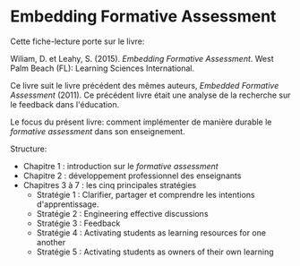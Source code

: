 # Embedding Formative Assessment

Cette fiche-lecture porte sur le livre:

Wiliam, D. et Leahy, S. (2015). *Embedding Formative Assessment*. West Palm Beach (FL): Learning Sciences International.


Ce livre suit le livre précédent des mêmes auteurs, *Embedded Formative Assessment* (2011). Ce précédent livre était une analyse de la recherche sur le feedback dans l'éducation.

Le focus du présent livre: comment implémenter de manière durable le *formative assessment* dans son enseignement.

Structure: 

- Chapitre 1 : introduction sur le *formative assessment*
- Chapitre 2 : développement professionnel des enseignants
- Chapitres 3 à 7 : les cinq principales stratégies
  - Stratégie 1 : Clarifier, partager et comprendre les intentions d'apprentissage.
  - Stratégie 2 : Engineering effective discussions
  - Stratégie 3 : Feedback
  - Stratégie 4 : Activating students as learning resources for one another
  - Stratégie 5 : Activating students as owners of their own learning